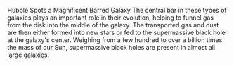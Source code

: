 Hubble Spots a Magnificent Barred Galaxy 
 The central bar in these types of galaxies plays an important role in their evolution, helping to funnel gas from the disk into the middle of the galaxy. The transported gas and dust are then either formed into new stars or fed to the supermassive black hole at the galaxy's center. Weighing from a few hundred to over a billion times the mass of our Sun, supermassive black holes are present in almost all large galaxies.
